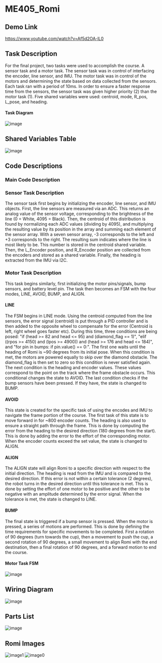 # ME405_Romi
## Demo Link
https://www.youtube.com/watch?v=Af5d2OA-lL0
## Task Description
For the final project, two tasks were used to accomplish the course. A sensor task and a motor task. The sensor task was in control of interfacing the encoder, line sensor, and IMU. The motor task was in control of the motors and determining the state based on data collected from the sensors. Each task ran with a period of 10ms. In order to ensure a faster response time from the sensors, the sensor task was given higher priority (2) than the motor task (1). Five shared variables were used: centroid, mode, R_pos, L_pose, and heading.
#### Task Diagram
![image](https://github.com/user-attachments/assets/254409aa-eb37-448f-8fd5-a06ac079c9aa)
## Shared Variables Table
![image](https://github.com/user-attachments/assets/7ba4bc43-2b9c-462e-a30d-fc0775dd18af)
## Code Descriptions
### Main Code Description

### Sensor Task Description
The sensor task first begins by initializing the encoder, line sensor, and IMU objects. First, the line sensors are measured via an ADC. This returns an analog value of the sensor voltage, corresponding to the brightness of the line (0 = White, 4095 = Black). Then, the centroid of this distribution is found by normalizing each ADC values (dividing by 4095), and multiplying the resulting value by its position in the array and summing each element of the sensor array. With a seven sensor array, -3 corresponds to the left and +3 corresponds to the right. The resulting sum indicates where the line is most likely to be. This number is stored in the centroid shared variable. Then, the L_Encoder position, and R_Encoder position are collected from the encoders and stored as a shared variable. Finally, the heading is extracted from the IMU via I2C.
### Motor Task Description
This task begins similarly, first initializing the motor pins/signals, bump sensors, and battery level pin. The task then becomes an FSM with the four modes, LINE, AVOID, BUMP, and ALIGN. 
#### LINE
The FSM begins in LINE mode. Using the centroid computed from the line sensors, the error signal (centroid) is put through a PID controller and is then added to the opposite wheel to compensate for the error (Centroid is left, right wheel goes faster etc). During this time, three conditions are being posed: "if (head >= 82 and head <= 95) and (diamond_flag == 1)", "elif ((rpos >= 4150) and (lpos >= 4900)) and (head >= 176 and head <= 184)", and "for pin in bumps: if pin.value() == 0:". The first one waits until the heading of Romi is ~90 degrees from its initial pose. When this condition is met, the motors are powered equally to skip over the diamond obstacle. The diamond_flag is then set to zero so this condition is never satisfied again. The next condition is the heading and encoder values. These values correspond to the point on the track where the frame obstacle occurs. This conditional changes the state to AVOID. The last condition checks if the bump sensors have been pressed. If they have, the state is changed to BUMP.
#### AVOID
This state is created for the specific task of using the encodes and IMU to navigate the frame portion of the course. The first task of this state is to move forward in for ~800 encoder counts. The heading is also used to ensure a straight path through the frame. This is done by computing the error from the heading to the desired direction (180 degrees from the start). This is done by adding the error to the effort of the corresponding motor. When the encoder counts exceed the set value, the state is changed to ALIGN.
#### ALIGN
The ALIGN state will align Romi to a specific direction with respect to the initial direction. The heading is read from the IMU and is compared to the desired direction. If this error is not within a certain tolerance (2 degrees), the robot turns in the desired direction until this tolerance is met. This is done by setting the effort of one motor to be positive and the other to be negative with an amplitude determined by the error signal. When the tolerance is met, the state is changed to LINE.
#### BUMP
The final state is triggered if a bump sensor is pressed. When the motor is pressed, a series of motions are performed. This is done by defining the time requirements for specific movements to be completed. First a rotation of 90 degrees (turn towards the cup), then a movement to push the cup, a second rotation of 90 degrees, a small movement to align Romi with the end destination, then a final rotation of 90 degrees, and a forward motion to end the course.
#### Motor Task FSM
![image](https://github.com/user-attachments/assets/4893dd7f-52cb-4422-808b-9b6b2304b2e8)
## Wiring Diagram
![image](https://github.com/user-attachments/assets/09459eef-f5c5-4136-8a6a-c664eb1e672c)
## Parts List
![image](https://github.com/user-attachments/assets/b60b1ccc-fc10-49ac-b510-24000380d65e)
## Romi Images
![image1](https://github.com/user-attachments/assets/4c83a1d7-53ff-4788-8b39-0844754e152d)
![image0](https://github.com/user-attachments/assets/4b948b96-745c-4155-9ff5-fa4173e7f579)

